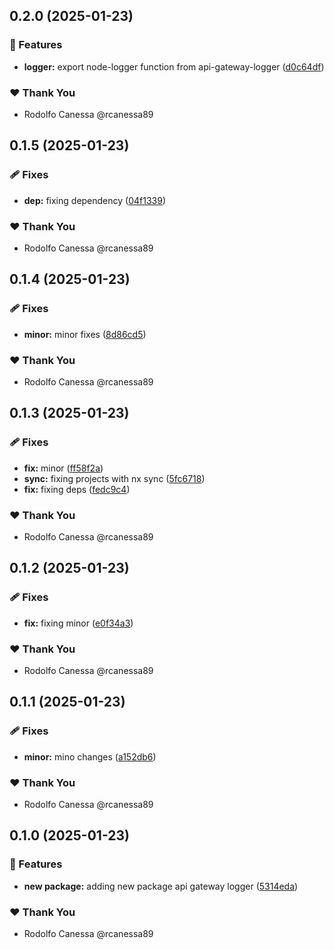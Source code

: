 ## 0.2.0 (2025-01-23)

### 🚀 Features

- **logger:** export node-logger function from api-gateway-logger ([d0c64df](https://github.com/rcanessa89/my-shared/commit/d0c64df))

### ❤️ Thank You

- Rodolfo Canessa @rcanessa89

## 0.1.5 (2025-01-23)

### 🩹 Fixes

- **dep:** fixing dependency ([04f1339](https://github.com/rcanessa89/my-shared/commit/04f1339))

### ❤️ Thank You

- Rodolfo Canessa @rcanessa89

## 0.1.4 (2025-01-23)

### 🩹 Fixes

- **minor:** minor fixes ([8d86cd5](https://github.com/rcanessa89/my-shared/commit/8d86cd5))

### ❤️ Thank You

- Rodolfo Canessa @rcanessa89

## 0.1.3 (2025-01-23)

### 🩹 Fixes

- **fix:** minor ([ff58f2a](https://github.com/rcanessa89/my-shared/commit/ff58f2a))
- **sync:** fixing projects with nx sync ([5fc6718](https://github.com/rcanessa89/my-shared/commit/5fc6718))
- **fix:** fixing deps ([fedc9c4](https://github.com/rcanessa89/my-shared/commit/fedc9c4))

### ❤️ Thank You

- Rodolfo Canessa @rcanessa89

## 0.1.2 (2025-01-23)

### 🩹 Fixes

- **fix:** fixing minor ([e0f34a3](https://github.com/rcanessa89/my-shared/commit/e0f34a3))

### ❤️ Thank You

- Rodolfo Canessa @rcanessa89

## 0.1.1 (2025-01-23)

### 🩹 Fixes

- **minor:** mino changes ([a152db6](https://github.com/rcanessa89/my-shared/commit/a152db6))

### ❤️ Thank You

- Rodolfo Canessa @rcanessa89

## 0.1.0 (2025-01-23)

### 🚀 Features

- **new package:** adding new package api gateway logger ([5314eda](https://github.com/rcanessa89/my-shared/commit/5314eda))

### ❤️ Thank You

- Rodolfo Canessa @rcanessa89
